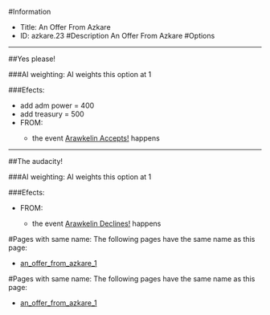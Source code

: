 #Information
 - Title: An Offer From Azkare
 - ID: azkare.23
#Description
An Offer From Azkare
#Options

___
##Yes please!

###AI weighting:
AI weights this option at 1


###Efects:<ul><li>add adm power = 400</li><li>add treasury = 500</li><li>FROM:</li><ul><li>the event [Arawkelin Accepts!](../events/arawkelin_accepts.md) happens</li></ul></ul>

___
##The audacity!

###AI weighting:
AI weights this option at 1


###Efects:<ul><li>FROM:</li><ul><li>the event [Arawkelin Declines!](../events/arawkelin_declines.md) happens</li></ul></ul>


#Pages with same name:
The following pages have the same name as this page:
 - [an_offer_from_azkare_1](an_offer_from_azkare_1.md)


#Pages with same name:
The following pages have the same name as this page:
 - [an_offer_from_azkare_1](an_offer_from_azkare_1.md)
